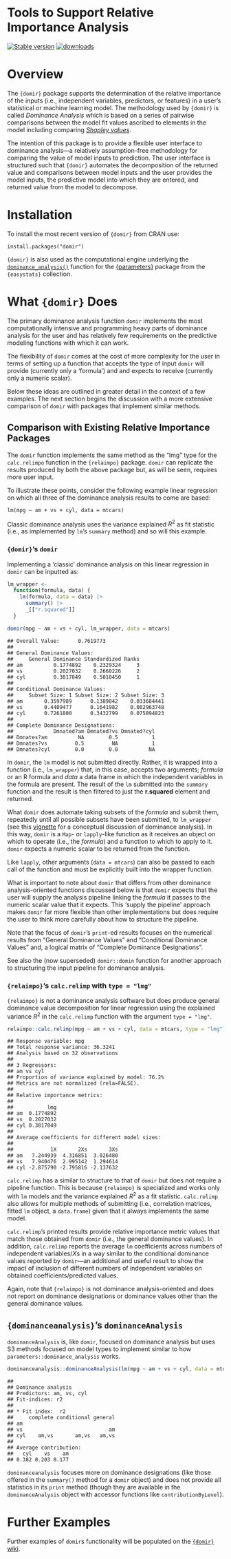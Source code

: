 Tools to Support Relative Importance Analysis
================

[![Stable
version](http://www.r-pkg.org/badges/version-last-release/domir)](https://cran.r-project.org/package=domir)
[![downloads](http://cranlogs.r-pkg.org/badges/grand-total/domir)](https://cran.r-project.org/package=domir)

# Overview

The `{domir}` package supports the determination of the relative
importance of the inputs (i.e., independent variables, predictors, or
features) in a user’s statistical or machine learning model. The
methodology used by `{domir}` is called *Dominance Analysis* which is
based on a series of pairwise comparisons between the model fit values
ascribed to elements in the model including comparing [*Shapley
values*](https://en.wikipedia.org/wiki/Shapley_value).

The intention of this package is to provide a flexible user interface to
dominance analysis—a relatively assumption-free methodology for
comparing the value of model inputs to prediction. The user interface is
structured such that `{domir}` automates the decomposition of the
returned value and comparisons between model inputs and the user
provides the model inputs, the predictive model into which they are
entered, and returned value from the model to decompose.

# Installation

To install the most recent version of `{domir}` from CRAN use:

`install.packages("domir")`

`{domir}` is also used as the computational engine underlying the
[`dominance_analysis()`](https://easystats.github.io/parameters/reference/dominance_analysis.html)
function for the [{parameters}](https://easystats.github.io/parameters/)
package from the `{easystats}` collection.

# What `{domir}` Does

The primary dominance analysis function `domir` implements the most
computationally intensive and programming heavy parts of dominance
analysis for the user and has relatively few requirements on the
predictive modeling functions with which it can work.

The flexibility of `domir` comes at the cost of more complexity for the
user in terms of setting up a function that accepts the type of input
`domir` will provide (currently only a ‘formula’) and and expects to
receive (currently only a numeric scalar).

Below these ideas are outlined in greater detail in the context of a few
examples. The next section begins the discussion with a more extensive
comparison of `domir` with packages that implement similar methods.

## Comparison with Existing Relative Importance Packages

The `domir` function implements the same method as the “lmg” type for
the `calc.relimpo` function in the `{relaimpo}` package. `domir` can
replicate the results produced by both the above package but, as will be
seen, requires more user input.

To illustrate these points, consider the following example linear
regression on which all three of the dominance analysis results to come
are based:

`lm(mpg ~ am + vs + cyl, data = mtcars)`

Classic dominance analysis uses the variance explained $R^2$ as fit
statistic (i.e., as implemented by `lm`’s `summary` method) and so will
this example.

### `{domir}`’s `domir`

Implementing a ‘classic’ dominance analysis on this linear regression in
`domir` can be inputted as:

``` r
lm_wrapper <-       
  function(formula, data) {
    lm(formula, data = data) |> 
      summary() |>
      _[["r.squared"]]
  }

domir(mpg ~ am + vs + cyl, lm_wrapper, data = mtcars)
```

    ## Overall Value:      0.7619773 
    ## 
    ## General Dominance Values:
    ##     General Dominance Standardized Ranks
    ## am          0.1774892    0.2329324     3
    ## vs          0.2027032    0.2660226     2
    ## cyl         0.3817849    0.5010450     1
    ## 
    ## Conditional Dominance Values:
    ##     Subset Size: 1 Subset Size: 2 Subset Size: 3
    ## am       0.3597989      0.1389842    0.033684441
    ## vs       0.4409477      0.1641982    0.002963748
    ## cyl      0.7261800      0.3432799    0.075894823
    ## 
    ## Complete Dominance Designations:
    ##             Dmnated?am Dmnated?vs Dmnated?cyl
    ## Dmnates?am          NA        0.5           1
    ## Dmnates?vs         0.5         NA           1
    ## Dmnates?cyl        0.0        0.0          NA

In `domir`, the `lm` model is not submitted directly. Rather, it is
wrapped into a function (i.e., `lm_wrapper`) that, in this case, accepts
two arguments; *formula* or an R formula and *data* a data frame in
which the independent variables in the formula are present. The result
of the `lm` submitted into the `summary` function and the result is then
filtered to just the **r.squared** element and returned.

What `domir` does automate taking subsets of the *formula* and submit
them, repeatedly until all possible subsets have been submitted, to
`lm_wrapper` (see this
[vignette](https://CRAN.R-project.org/package=domir/vignettes/domir_basics.html)
for a conceptual discussion of dominance analysis). In this way, `domir`
is a `Map`- or `lapply`-like function as it receives an object on which
to operate (i.e., the *formula*) and a function to which to apply to it.
`domir` expects a numeric scalar to be returned from the function.

Like `lapply`, other arguments (`data = mtcars`) can also be passed to
each call of the function and must be explicitly built into the wrapper
function.

What is important to note about `domir` that differs from other
dominance analysis-oriented functions discussed below is that `domir`
expects that the user will supply the analysis pipeline linking the
*formula* it passes to the numeric scalar value that it expects. This
‘supply the pipeline’ approach makes `domir` far more flexible than
other implementations but does require the user to think more carefully
about how to structure the pipeline.

Note that the focus of `domir`’s `print`-ed results focuses on the
numerical results from “General Dominance Values” and “Conditional
Dominance Values” and, a logical matrix of “Complete Dominance
Designations”.

See also the (now superseded) `domir::domin` function for another
approach to structuring the input pipeline for dominance analysis.

### `{relaimpo}`’s `calc.relimp` with `type = "lmg"`

`{relaimpo}` is not a dominance analysis software but does produce
general dominance value decomposition for linear regression using the
explained variance $R^2$ in the `calc.relimp` function with the argument
`type = "lmg"`.

``` r
relaimpo::calc.relimp(mpg ~ am + vs + cyl, data = mtcars, type = "lmg")
```

    ## Response variable: mpg 
    ## Total response variance: 36.3241 
    ## Analysis based on 32 observations 
    ## 
    ## 3 Regressors: 
    ## am vs cyl 
    ## Proportion of variance explained by model: 76.2%
    ## Metrics are not normalized (rela=FALSE). 
    ## 
    ## Relative importance metrics: 
    ## 
    ##           lmg
    ## am  0.1774892
    ## vs  0.2027032
    ## cyl 0.3817849
    ## 
    ## Average coefficients for different model sizes: 
    ## 
    ##            1X       2Xs       3Xs
    ## am   7.244939  4.316851  3.026480
    ## vs   7.940476  2.995142  1.294614
    ## cyl -2.875790 -2.795816 -2.137632

`calc.relimp` has a similar to structure to that of `domir` but does not
require a pipeline function. This is because `{relaimpo}` is specialized
and works only with `lm` models and the variance explained $R^2$ as a
fit statistic. `calc.relimp` also allows for multiple methods of
submitting (i.e., correlation matrices, fitted `lm` object, a
`data.frame`) given that it always implements the same model.

`calc.relimp`’s printed results provide relative importance metric
values that match those obtained from `domir` (i.e., the general
dominance values). In addition, `calc.relimp` reports the average `lm`
coefficients across numbers of independent variables/$X$s in a way
similar to the conditional dominance values reported by `domir`—an
additional and useful result to show the impact of inclusion of
different numbers of independent variables on obtained
coefficients/predicted values.

Again, note that `{relaimpo}` is not dominance analysis-oriented and
does not report on dominance designations or dominance values other than
the general dominance values.

## `{dominanceanalysis}`’s `dominanceAnalysis`

`dominanceAnalysis` is, like `domir`, focused on dominance analysis but
uses S3 methods focused on model types to implement similar to how
`parameters::dominance_analysis` works.

``` r
dominanceanalysis::dominanceAnalysis(lm(mpg ~ am + vs + cyl, data = mtcars))
```

    ## 
    ## Dominance analysis
    ## Predictors: am, vs, cyl 
    ## Fit-indices: r2 
    ## 
    ## * Fit index:  r2 
    ##     complete conditional general
    ## am                              
    ## vs                            am
    ## cyl    am,vs       am,vs   am,vs
    ## 
    ## Average contribution:
    ##   cyl    vs    am 
    ## 0.382 0.203 0.177

`dominanceanalysis` focuses more on dominance designations (like those
offered in the `summary()` method for a `domir` object) and does not
provide all statistics in its `print` method (though they are available
in the `dominanceAnalysis` object with accessor functions like
`contributionByLevel`).

# Further Examples

Further examples of `domir`s functionality will be populated on the
[`{domir}` wiki](https://github.com/jluchman/domir/wiki).
